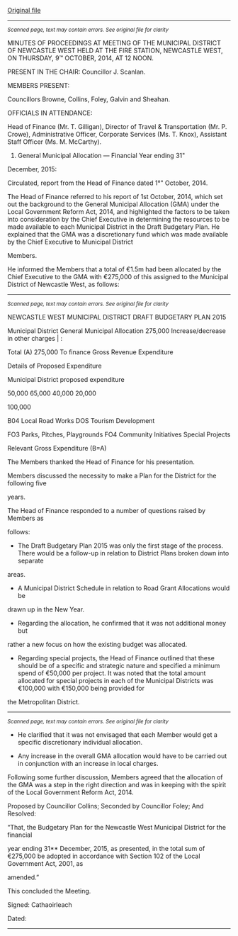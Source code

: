 [Original file](https://www.limerick.ie/sites/default/files/media/documents/2017-07/minutes_of_meeting_-_municipal_district_of_newcastle_west_-_9th_october_2014.pdf)

---
*<small>Scanned page, text may contain errors. See original file for clarity</small>*  

MINUTES OF PROCEEDINGS AT MEETING OF THE MUNICIPAL
DISTRICT OF NEWCASTLE WEST HELD AT THE FIRE STATION,
NEWCASTLE WEST, ON THURSDAY, 9™ OCTOBER, 2014, AT 12
NOON.

PRESENT IN THE CHAIR: Councillor J. Scanlan.

MEMBERS PRESENT:

Councillors Browne, Collins, Foley, Galvin and Sheahan.

OFFICIALS IN ATTENDANCE:

Head of Finance (Mr. T. Gilligan), Director of Travel & Transportation (Mr. P. Crowe),
Administrative Officer, Corporate Services (Ms. T. Knox), Assistant Staff Officer (Ms.
M. McCarthy).

1. General Municipal Allocation — Financial Year ending 31"

December, 2015:

Circulated, report from the Head of Finance dated 1°" October, 2014.

The Head of Finance referred to his report of 1st October, 2014, which set out the
background to the General Municipal Allocation (GMA) under the Local Government
Reform Act, 2014, and highlighted the factors to be taken into consideration by the
Chief Executive in determining the resources to be made available to each Municipal
District in the Draft Budgetary Plan. He explained that the GMA was a discretionary
fund which was made available by the Chief Executive to Municipal District

Members.

He informed the Members that a total of €1.5m had been allocated by the Chief
Executive to the GMA with €275,000 of this assigned to the Municipal District of
Newcastle West, as follows:


---
*<small>Scanned page, text may contain errors. See original file for clarity</small>*  

NEWCASTLE WEST MUNICIPAL DISTRICT DRAFT BUDGETARY PLAN 2015

Municipal District
General Municipal Allocation 275,000
Increase/decrease in other charges | :

Total (A) 275,000
To finance Gross Revenue Expenditure

Details of Proposed Expenditure

Municipal District
proposed expenditure

50,000
65,000
40,000
20,000

100,000

B04 Local Road Works
DOS Tourism Development

FO3 Parks, Pitches, Playgrounds
FO4 Community Initiatives
Special Projects

Relevant Gross Expenditure (B=A)

The Members thanked the Head of Finance for his presentation.

Members discussed the necessity to make a Plan for the District for the following five

years.

The Head of Finance responded to a number of questions raised by Members as

follows:

* The Draft Budgetary Plan 2015 was only the first stage of the process. There
would be a follow-up in relation to District Plans broken down into separate

areas.

* A Municipal District Schedule in relation to Road Grant Allocations would be

drawn up in the New Year.

* Regarding the allocation, he confirmed that it was not additional money but

rather a new focus on how the existing budget was allocated.

* Regarding special projects, the Head of Finance outlined that these should be
of a specific and strategic nature and specified a minimum spend of €50,000
per project. It was noted that the total amount allocated for special projects in
each of the Municipal Districts was €100,000 with €150,000 being provided for

the Metropolitan District.


---
*<small>Scanned page, text may contain errors. See original file for clarity</small>*  

* He clarified that it was not envisaged that each Member would get a specific
discretionary individual allocation.

* Any increase in the overall GMA allocation would have to be carried out in
conjunction with an increase in local charges.

Following some further discussion, Members agreed that the allocation of the GMA
was a step in the right direction and was in keeping with the spirit of the Local
Government Reform Act, 2014.

Proposed by Councillor Collins;
Seconded by Councillor Foley;
And Resolved:

“That, the Budgetary Plan for the Newcastle West Municipal District for the financial

year ending 31** December, 2015, as presented, in the total sum of €275,000 be
adopted in accordance with Section 102 of the Local Government Act, 2001, as

amended.”

This concluded the Meeting.

Signed:
Cathaoirleach

Dated:


---

